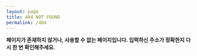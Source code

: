 ```yaml
---
layout: page
title: 404 NOT FOUND
permalink: /404 
---
```


**페이지가 존재하지 않거나, 사용할 수 없는 페이지입니다. 입력하신 주소가 정확한지 다시 한 번 확인해주세요.**

